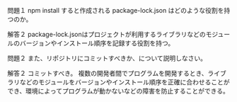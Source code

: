 問題１
npm install すると作成される package-lock.json はどのような役割を持つのか。

解答２
package-lock.jsonはプロジェクトが利用するライブラリなどのモジュールのバージョンやインストール順序を記録する役割を持つ。

問題２
また、リポジトリにコミットすべきか、について説明しなさい。

解答２
コミットすべき。
複数の開発者間でプログラムを開発するとき、ライブラリなどのモジュールをバージョンやインストール順序を正確に合わせることができ、環境によってプログラムが動かないなどの障害を防止することができる。